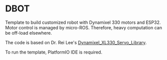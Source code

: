 # DBOT

Template to build customized robot with Dynamixel 330 motors and ESP32. Motor control is managed by micro-ROS. Therefore, heavy computation can be 
off-load elsewhere.

The code is based on Dr. Rei Lee's [Dynamixel_XL330_Servo_Library](https://github.com/rei039474/Dynamixel_XL330_Servo_Library).

To run the template, PlatformIO IDE is required.

